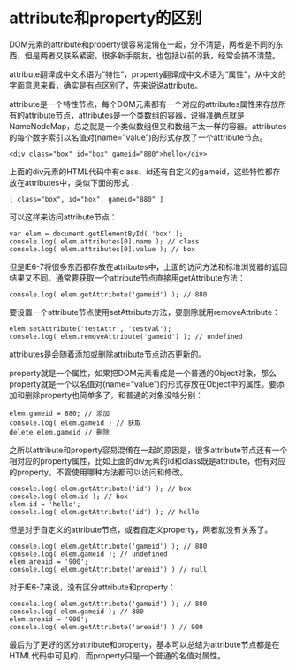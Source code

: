 # attribute和property的区别

DOM元素的attribute和property很容易混倄在一起，分不清楚，两者是不同的东西，但是两者又联系紧密。很多新手朋友，也包括以前的我，经常会搞不清楚。

attribute翻译成中文术语为“特性”，property翻译成中文术语为“属性”，从中文的字面意思来看，确实是有点区别了，先来说说attribute。

attribute是一个特性节点，每个DOM元素都有一个对应的attributes属性来存放所有的attribute节点，attributes是一个类数组的容器，说得准确点就是NameNodeMap，总之就是一个类似数组但又和数组不太一样的容器。attributes的每个数字索引以名值对(name=”value”)的形式存放了一个attribute节点。

```
<div class="box" id="box" gameid="880">hello</div>
```
上面的div元素的HTML代码中有class、id还有自定义的gameid，这些特性都存放在attributes中，类似下面的形式：

```
[ class="box", id="box", gameid="880" ]
```
可以这样来访问attribute节点：

```
var elem = document.getElementById( 'box' );
console.log( elem.attributes[0].name ); // class
console.log( elem.attributes[0].value ); // box

```
但是IE6-7将很多东西都存放在attributes中，上面的访问方法和标准浏览器的返回结果又不同。通常要获取一个attribute节点直接用getAttribute方法：

```
console.log( elem.getAttribute('gameid') ); // 880
```
要设置一个attribute节点使用setAttribute方法，要删除就用removeAttribute：

```
elem.setAttribute('testAttr', 'testVal');
console.log( elem.removeAttribute('gameid') ); // undefined
```
attributes是会随着添加或删除attribute节点动态更新的。

property就是一个属性，如果把DOM元素看成是一个普通的Object对象，那么property就是一个以名值对(name=”value”)的形式存放在Object中的属性。要添加和删除property也简单多了，和普通的对象没啥分别：

```
elem.gameid = 880; // 添加
console.log( elem.gameid ) // 获取
delete elem.gameid // 删除
```
之所以attribute和property容易混倄在一起的原因是，很多attribute节点还有一个相对应的property属性，比如上面的div元素的id和class既是attribute，也有对应的property，不管使用哪种方法都可以访问和修改。

```
console.log( elem.getAttribute('id') ); // box
console.log( elem.id ); // box
elem.id = 'hello';
console.log( elem.getAttribute('id') ); // hello
```
但是对于自定义的attribute节点，或者自定义property，两者就没有关系了。

```
console.log( elem.getAttribute('gameid') ); // 880
console.log( elem.gameid ); // undefined
elem.areaid = '900';
console.log( elem.getAttribute('areaid') ) // null
```
对于IE6-7来说，没有区分attribute和property：

```
console.log( elem.getAttribute('gameid') ); // 880
console.log( elem.gameid ); // 880
elem.areaid = '900';
console.log( elem.getAttribute('areaid') ) // 900
```
最后为了更好的区分attribute和property，基本可以总结为attribute节点都是在HTML代码中可见的，而property只是一个普通的名值对属性。

